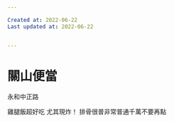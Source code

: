 ```yaml
---

Created at: 2022-06-22
Last updated at: 2022-06-22


---
```


# 關山便當


永和中正路

雞腿飯超好吃 尤其現炸！
排骨很普非常普通千萬不要再點


